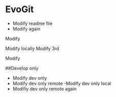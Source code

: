 # EvoGit

 - Modify readme file
 - Modify again

Modify

Modify locally
Modify 3rd

Modify

##Develop only

- Modify dev only
 - Modify dev only remote
-Modify dev only local
- Modifiy dev only remote again
